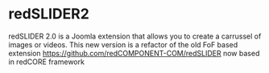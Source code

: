 redSLIDER2
==========

redSLIDER 2.0 is a Joomla extension that allows you to create a carrussel of images or videos. This new version is a refactor of the old FoF based extension https://github.com/redCOMPONENT-COM/redSLIDER now based in redCORE framework
